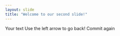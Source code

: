 ```yaml
---
layout: slide
title: "Welcome to our second slide!"
---
```

Your text
Use the left arrow to go back!
Commit again
